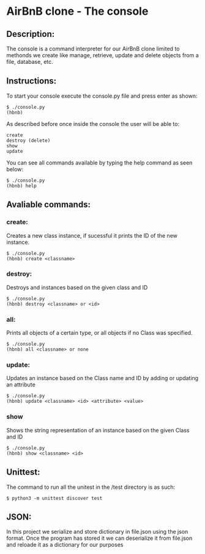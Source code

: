 # **AirBnB clone - The console**
## Description:
The console is a command interpreter for our AirBnB clone limited to methonds we create like manage, retrieve, update and delete objects from a file, database, etc.
## Instructions:
To start your console execute the console.py file and press enter as shown:
```
$ ./console.py
(hbnb)
```
As described before once inside the console the user will be able to:

    create
    destroy (delete)
    show
    update


You can see all commands available by typing the help command as seen below:
```
$ ./console.py 
(hbnb) help
```
## Avaliable commands:
### create:
Creates a new class instance, if sucessful it prints 
the ID of the new instance.
```
$ ./console.py
(hbnb) create <classname>
```
### destroy:
Destroys and instances based on the given class and ID
```
$ ./console.py
(hbnb) destroy <classname> or <id>
```
### all:
Prints all objects of a certain type, or all objects if no Class 
was specified.
```
$ ./console.py
(hbnb) all <classname> or none
```
### update:
 Updates an instance based on the Class name and ID by adding
or updating an attribute
```
$ ./console.py
(hbnb) update <classname> <id> <attribute> <value>
```
### show
Shows the string representation of an instance based on the
given Class and ID
```
$ ./console.py
(hbnb) show <classname> <id>
```
## Unittest:
The command to run all the unitest in the /test directory is as such:
```
$ python3 -m unittest discover test
```
## JSON:
In this project we serialize and store dictionary in file.json 
using the json format. Once the program has stored it we can 
deserialize it from file.json and reloade it as a dictionary 
for our purposes

